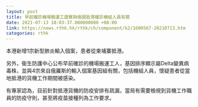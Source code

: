 ```yaml
---
layout: post
title: 早前確診機場搬運工證實與俄國抵港確診機組人員有關
date: 2021-07-13 18:03:37.000000000 +08:00
link: https://news.rthk.hk/rthk/ch/component/k2/1600567-20210713.htm
categories: rthk
---
```


本港新增1宗新型肺炎輸入個案，患者從柬埔寨抵港。

另外，衞生防護中心公布早前確診的機場搬運工人，基因排序顯示屬Delta變異病毒株，並與4宗來自俄羅斯的輸入個案基因組有關，包括機組人員，懷疑患者從當地抵港的貨機工作期間被感染。

有專家認為，目前針對抵港貨機的防疫安排有疏漏，當局有需要檢視到貨機工作職員的防疫守則，甚至將疫苗接種列為工作要求。
